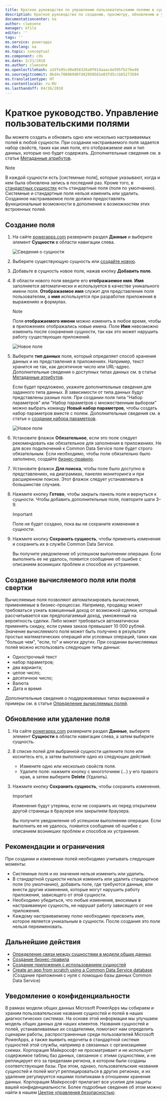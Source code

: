```yaml
---
title: Краткое руководство по управлению пользовательскими полями в сущности | Документы Майкрософт
description: Краткое руководство по созданию, просмотру, обновлению и удалению пользовательских полей в сущности.
documentationcenter: na
author: clwesene
manager: kfile
editor: ''
tags: ''
ms.service: powerapps
ms.devlang: na
ms.topic: conceptual
ms.component: cds
ms.date: 3/21/2018
ms.author: clwesene
ms.openlocfilehash: a2dfe95cd9e858326a9f014aaac4e595fb27be48
ms.sourcegitcommit: 8bd4c700969d0fd42950581e03fd5ccbb5273584
ms.translationtype: HT
ms.contentlocale: ru-RU
ms.lasthandoff: 04/26/2018
---
```

# <a name="quickstart-manage-custom-fields"></a>Краткое руководство. Управление пользовательскими полями
Вы можете создать и обновить одно или несколько настраиваемых полей в любой сущности. При создании настраиваемого поля задается набор свойств, таких как имя поля, его отображаемое имя и тип данных, которые оно будет содержать. Дополнительные сведения см. в статье [Метаданные атрибутов](../../developer/common-data-service/entity-attribute-metadata.md).

> [!NOTE]
> В каждой сущности есть [системные поля], которые указывают, когда и кем была обновлена запись в последний раз. Кроме того, в [стандартных сущностях](data-platform-intro.md#system-fields) есть стандартные поля (поля по умолчанию). Системные и стандартные поля нельзя изменить или удалить. Созданное настраиваемое поле должно предоставлять функциональные возможности в дополнение к возможностям этих встроенных полей.

## <a name="create-a-field"></a>Создание поля

1. На сайте [powerapps.com](https://web.powerapps.com) разверните раздел **Данные** и выберите элемент **Сущности** в области навигации слева.

    ![Сведения о сущности](./media/data-platform-cds-create-entity/entitylist.png "Список сущностей")

2. Выберите существующую сущность или [создайте новую](data-platform-create-entity.md).

3. Добавьте в сущность новое поле, нажав кнопку **Добавить поле**.

4. В области нового поля введите его **отображаемое имя**. **Имя** заполняется автоматически и используется в качестве уникального имени поля. **Отображаемое имя** служит для представления поля пользователям, а **имя** используется при разработке приложения в выражениях и формулах.

    > [!NOTE]
    > Поля **отображаемого имени** можно изменить в любое время, чтобы в приложениях отображались новые имена. Поле **Имя** невозможно изменить после сохранения сущности, так как это может нарушить работу существующих приложений.

    ![Новое поле](./media/data-platform-cds-create-entity/newfieldpanel.png "Область нового поля")

5. Выберите **тип данных** поля, который определяет способ хранения данных и их представления в приложениях. Например, текст хранится не так, как десятичное число или URL-адрес. Дополнительные сведения о доступных типах данных см. в статье [Метаданные атрибутов](../../developer/common-data-service/entity-attribute-metadata.md).

    Если будет предложено, укажите дополнительные сведения для заданного типа данных. В зависимости от типа данных будут представлены разные поля. При создании поля типа "Набор параметров" или "Набор параметров с множественным выбором" можно выбрать команду **Новый набор параметров**, чтобы создать набор параметров вместе с полем. Дополнительные сведения см. в статье о [создании набора параметров](custom-picklists.md).

    ![Новое поле](./media/data-platform-cds-create-entity/newfieldpanel-2.png "Область нового поля")


7. Установите флажок **Обязательное**, если это поле следует рекомендовать как обязательное для заполнения в приложениях. Не для всех подключений к Common Data Service поле будет строго обязательным. Если необходимо, чтобы поле обязательно было заполнено, создайте [бизнес-правило](data-platform-create-business-rule.md).

8. Установите флажок **Для поиска**, чтобы поле было доступно в представлениях, на диаграммах, панелях мониторинга и при расширенном поиске. Этот флажок следует устанавливать в большинстве случаев.

9. Нажмите кнопку **Готово**, чтобы закрыть панель поля и вернуться к сущности. Чтобы добавить дополнительные поля, повторите шаги 3–9.
   
    > [!IMPORTANT]
    > Поле не будет создано, пока вы не сохраните изменения в сущности.

10. Нажмите кнопку **Сохранить сущность**, чтобы применить изменения и сохранить их в службе Common Data Service.

    Вы получите уведомление об успешном выполнении операции. Если выполнить ее не удалось, появится сообщение об ошибке с описанием возникших проблем и способов их устранения.

## <a name="create-a-calculated-or-roll-up-field"></a>Создание вычисляемого поля или поля свертки

Вычисляемые поля позволяют автоматизировать вычисления, применяемые в бизнес-процессах. Например, продавцу может требоваться узнать взвешенный доход от возможной сделки, который рассчитывается как предполагаемый доход, умноженный на вероятность сделки. Либо может требоваться автоматически применять скидку, если сумма заказа превышает 10 000 рублей. Значение вычисляемого поля может быть получено в результате простых математических операций или условных операций, таких как "больше чем", "если, то" и многих других. При создании вычисляемых полей можно использовать следующие типы данных:

* Однострочный текст
* набор параметров;
* два варианта;
* целое число;
* десятичное число;
* Валюта
* Дата и время

Дополнительные сведения о поддерживаемых типах выражений и примеры см. в статье [Определение вычисляемых полей](/dynamics365/customer-engagement/customize/define-calculated-fields).


## <a name="update-or-delete-a-field"></a>Обновление или удаление поля
1. На сайте [powerapps.com](https://web.powerapps.com) разверните раздел **Данные**, выберите элемент **Сущности** в области навигации слева, а затем выберите сущность.
2. В списке полей для выбранной сущности щелкните поле или коснитесь его, а затем выполните одно из следующих действий:
   
   * Измените одно или несколько свойств поля.
   * Удалите поле: нажмите кнопку с многоточием (...) у его правого края, а затем выберите **Delete** (Удалить).

3. Нажмите кнопку **Сохранить сущность**, чтобы сохранить изменения.
   
    > [!IMPORTANT]
    > Изменения будут утеряны, если не сохранить их перед открытием другой страницы в браузере или закрытием браузера.

    Вы получите уведомление об успешном выполнении операции. Если выполнить ее не удалось, появится сообщение об ошибке с описанием возникших проблем и способов их устранения.

## <a name="best-practices-and-restrictions"></a>Рекомендации и ограничения
При создании и изменении полей необходимо учитывать следующие моменты:

* Системные поля и их значения нельзя изменить или удалить.
* В стандартной сущности нельзя изменить или удалить стандартное поле (по умолчанию), добавить поле, где требуются данные, или внести другие изменения, которые могут нарушить работу приложения, зависящего от этой сущности.
* Необходимо убедиться, что любые изменения, вносимые в настраиваемую сущность, не нарушат работу зависящего от нее приложения.
* Каждому настраиваемому полю необходимо присвоить имя, которое является уникальным в сущности. После создания это поле нельзя переименовать.

## <a name="next-steps"></a>Дальнейшие действия
* [Определение связи между сущностями в модели общих данных](data-platform-entity-lookup.md)
* [Создание бизнес-правила](data-platform-create-business-rule.md)
* [Создание приложения с использованием сущностей](../canvas-apps/data-platform-create-app.md)
* [Create an app from scratch using a Common Data Service database](../canvas-apps/data-platform-create-app-scratch.md) (Создание приложения с нуля с помощью базы данных Common Data Service)

## <a name="privacy-notice"></a>Уведомление о конфиденциальности
В рамках модели общих данных Microsoft PowerApps мы собираем и храним пользовательские названия сущностей и полей в наших диагностических системах.  На основе этой информации мы улучшаем модель общих данных для наших клиентов. Названия сущностей и полей, устанавливаемые их создателями, помогают нам определить сценарии работы, распространенные среди пользователей Microsoft PowerApps, а также выявить недочеты в стандартной системе сущностей этой службы, например в связанных с организациями схемах. Корпорация Майкрософт не просматривает и не использует содержимое таблиц баз данных, связанное с этими сущностями, и не реплицирует его за пределами региона, в котором были созданы соответствующие базы. При этом, однако, пользовательские названия сущностей и полей могут реплицироваться в других регионах, и их удаление регулируется нашими политиками в отношении хранения данных. Корпорация Майкрософт прилагает все усилия для защиты вашей конфиденциальности. Более подробные сведения об этом можно найти в нашем [Центре управления безопасностью](https://www.microsoft.com/trustcenter/Privacy/default.aspx).

